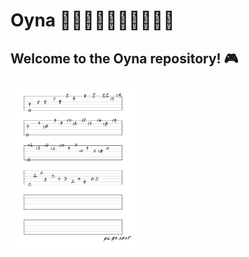 # Oyna 💃🏻🕺🏻💃🏿🕺🏿💃🕺

## Welcome to the **Oyna** repository! 🎮



<img src="https://github.com/stan-alam/music/blob/develop/theory/guitar/images/Ripple%20-%20page%201.png" alt="5000" width=200/> 